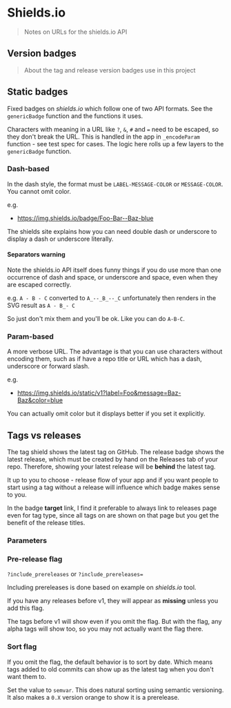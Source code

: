 # Shields.io
> Notes on URLs for the shields.io API


## Version badges
> About the tag and release version badges use in this project

## Static badges

Fixed badges on _shields.io_ which follow one of two API formats. See the `genericBadge` function and the functions it uses.

Characters with meaning in a URL like `?`, `&`, `#` and `=` need to be escaped, so they don't break the URL. This is handled in the app in `_encodeParam` function - see test spec for cases. The logic here rolls up a few layers to the `genericBadge` function.

### Dash-based

In the dash style, the format must be `LABEL-MESSAGE-COLOR` or `MESSAGE-COLOR`. You cannot omit color.

e.g.

- https://img.shields.io/badge/Foo-Bar--Baz-blue

The shields site explains how you can need double dash or underscore to display a dash or underscore literally.

#### Separators warning

Note the shields.io API itself does funny things if you do use more than one occurrence of dash and space, or underscore and space, even when they are escaped correctly.

e.g. `A - B - C` converted to `A_--_B_--_C` unfortunately then renders in the SVG result as `A - B_- C`

So just don't mix them and you'll be ok. Like you can do `A-B-C`.

### Param-based

A more verbose URL. The advantage is that you can use characters without encoding them, such as if have a repo title or URL which has a dash, underscore or forward slash.

e.g.

- https://img.shields.io/static/v1?label=Foo&message=Baz-Baz&color=blue

You can actually omit color but it displays better if you set it explicitly.


## Tags vs releases

The tag shield shows the latest tag on GitHub. The release badge shows the latest release, which must be created by hand on the Releases tab of your repo. Therefore, showing your latest release will be **behind**
 the latest tag.

It up to you to choose - release flow of your app and if you want people to start using a tag without a release will influence which badge makes sense to you.

In the badge **target** link, I find it preferable to always link to releases page even for tag type, since all tags on are shown on that page but you get the benefit of the release titles.

### Parameters

### Pre-release flag

`?include_prereleases` or `?include_prereleases=`

Including prereleases is done based on example on _shields.io_ tool.

If you have any releases before v1, they will appear as **missing** unless you add this flag.

The tags before v1 will show even if you omit the flag. But with the flag, any alpha tags will show too, so you may not actually want the flag there.

### Sort flag

If you omit the flag, the default behavior is to sort by date. Which means tags added to  old commits can show up as the latest tag when you don't want them to.

Set the value to `semvar`. This does natural sorting using semantic versioning. It also makes a `0.X` version orange to show it is a prerelease.
